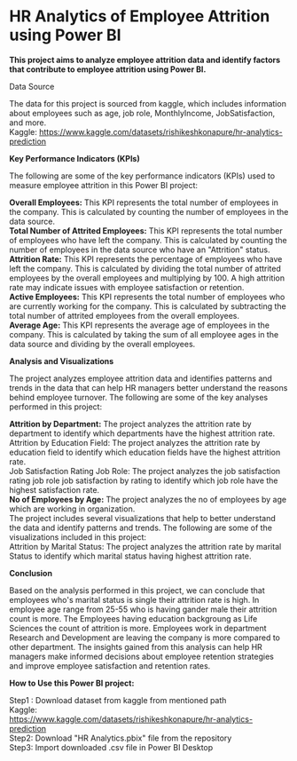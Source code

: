 **<h1>HR Analytics of Employee Attrition using Power BI</h1>**

**This project aims to analyze employee attrition data and identify factors that contribute to employee attrition using Power BI.**

Data Source

The data for this project is sourced from kaggle, which includes information about employees such as age, job role, MonthlyIncome, JobSatisfaction, and more.  
Kaggle: https://www.kaggle.com/datasets/rishikeshkonapure/hr-analytics-prediction

**Key Performance Indicators (KPIs)**

The following are some of the key performance indicators (KPIs) used to measure employee attrition in this Power BI project:  

**Overall Employees:** This KPI represents the total number of employees in the company. This is calculated by counting the number of employees in the data source.  
**Total Number of Attrited Employees:** This KPI represents the total number of employees who have left the company. This is calculated by counting the number of employees in the data source who have an "Attrition" status.  
**Attrition Rate:** This KPI represents the percentage of employees who have left the company. This is calculated by dividing the total number of attrited employees by the overall employees and multiplying by 100. A high attrition rate may indicate issues with employee satisfaction or retention.  
**Active Employees:** This KPI represents the total number of employees who are currently working for the company. This is calculated by subtracting the total number of attrited employees from the overall employees.  
**Average Age:** This KPI represents the average age of employees in the company. This is calculated by taking the sum of all employee ages in the data source and dividing by the overall employees.  

**Analysis and Visualizations**

The project analyzes employee attrition data and identifies patterns and trends in the data that can help HR managers better understand the reasons behind employee turnover. The following are some of the key analyses performed in this project:

**Attrition by Department:** The project analyzes the attrition rate by department to identify which departments have the highest attrition rate.  
Attrition by Education Field: The project analyzes the attrition rate by education field to identify which education fields have the highest attrition rate.  
Job Satisfaction Rating Job Role: The project analyzes the job satisfaction rating job role job satisfaction by rating to identify which job role have the highest satisfaction rate.  
**No of Employees by Age:** The project analyzes the no of employees by age which are working in organization.  
The project includes several visualizations that help to better understand the data and identify patterns and trends. The following are some of the visualizations included in this project:  
Attrition by Marital Status: The project analyzes the attrition rate by marital Status to identify which marital status having highest attrition rate.  

**Conclusion**

Based on the analysis performed in this project, we can conclude that employees who's marital status is single their attrition rate is high. In employee age range from 25-55 who is having gander male their attrition count is more. The Employees having education backgroung as Life Sciences the count of attrition is more. Employees work in department Research and Development are leaving the company is more compared to other department. The insights gained from this analysis can help HR managers make informed decisions about employee retention strategies and improve employee satisfaction and retention rates.

**How to Use this Power BI project:**

Step1 : Download dataset from kaggle from mentioned path  
Kaggle:  
https://www.kaggle.com/datasets/rishikeshkonapure/hr-analytics-prediction  
Step2: Download "HR Analytics.pbix" file from the repository  
Step3: Import downloaded .csv file in Power BI Desktop  


